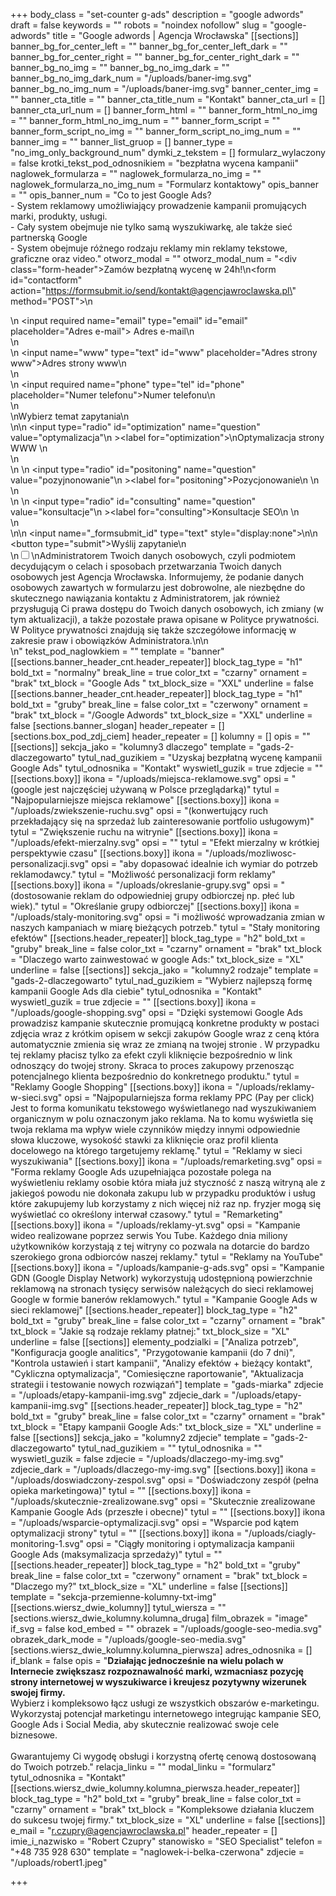 +++
body_class = "set-counter g-ads"
description = "google adwords"
draft = false
keywords = ""
robots = "noindex nofollow"
slug = "google-adwords"
title = "Google adwords | Agencja Wrocławska"
[[sections]]
banner_bg_for_center_left = ""
banner_bg_for_center_left_dark = ""
banner_bg_for_center_right = ""
banner_bg_for_center_right_dark = ""
banner_bg_no_img = ""
banner_bg_no_img_dark = ""
banner_bg_no_img_dark_num = "/uploads/baner-img.svg"
banner_bg_no_img_num = "/uploads/baner-img.svg"
banner_center_img = ""
banner_cta_title = ""
banner_cta_title_num = "Kontakt"
banner_cta_url = []
banner_cta_url_num = []
banner_form_html = ""
banner_form_html_no_img = ""
banner_form_html_no_img_num = ""
banner_form_script = ""
banner_form_script_no_img = ""
banner_form_script_no_img_num = ""
banner_img = ""
banner_list_gruop = []
banner_type = "no_img_only_background_num"
dymki_z_tekstem = []
formularz_wylaczony = false
krotki_tekst_pod_odnosnikiem = "bezpłatna wycena kampanii"
naglowek_formularza = ""
naglowek_formularza_no_img = ""
naglowek_formularza_no_img_num = "Formularz kontaktowy"
opis_banner = ""
opis_banner_num = "Co to jest Google Ads?<br>- System reklamowy umożliwiający prowadzenie kampanii promujących marki, produkty, usługi. <br>- Cały system obejmuje nie tylko samą wyszukiwarkę, ale także sieć partnerską Google <br>- System obejmuje różnego rodzaju reklamy min reklamy tekstowe, graficzne oraz video."
otworz_modal = ""
otworz_modal_num = "<div class=\"form-header\">Zamów bezpłatną wycenę w 24h!</div>\n<form id=\"contactform\" action=\"https://formsubmit.io/send/kontakt@agencjawroclawska.pl\" method=\"POST\">\n<div class='input-cnt'>\n <input required name=\"email\" type=\"email\" id=\"email\" placeholder=\"Adres e-mail\"><label for='email'> Adres e-mail</label>\n</div>\n<div class='input-cnt'>\n    <input name=\"www\" type=\"text\" id=\"www\" placeholder=\"Adres strony www\"><label for='www'>Adres strony www</label>\n</div>\n<div class='input-cnt'>\n    <input  required name=\"phone\" type=\"tel\" id=\"phone\" placeholder=\"Numer telefonu\"><label for='phone'>Numer telefonu</label>\n   </div>\n   <div>\n<span class='radio-cnt-title'>Wybierz temat zapytania</span>\n <div class='form-radio'>\n\n  <input type=\"radio\" id=\"optimization\" name=\"question\" value=\"optymalizacja\"\n         ><label for=\"optimization\">\nOptymalizacja strony WWW </label>\n</div>\n <div class='form-radio'>\n \n  <input type=\"radio\" id=\"positoning\" name=\"question\" value=\"pozyjnonowanie\"\n         ><label for=\"positoning\">Pozycjonowanie\n </label>\n</div>\n <div class='form-radio'>\n \n  <input type=\"radio\" id=\"consulting\" name=\"question\" value=\"konsultacje\"\n         ><label for=\"consulting\">Konsultacje SEO\n </label>\n</div>\n</div>\n\n    <input name=\"_formsubmit_id\" type=\"text\" style=\"display:none\">\n\n    <button  type=\"submit\">Wyślij zapytanie</button>\n<div class='rodo'>\n<input id='rodo-accept' type='checkbox' required name='rodo-accept' value='accept'/>\n<label for='rodo-accept'>Administratorem Twoich danych osobowych, czyli podmiotem decydującym o celach i sposobach przetwarzania Twoich danych osobowych jest Agencja Wrocławska. Informujemy, że podanie danych osobowych zawartych w formularzu jest dobrowolne, ale niezbędne do skutecznego nawiązania kontaktu z Administratorem, jak również przysługują Ci prawa dostępu do Twoich danych osobowych, ich zmiany (w tym aktualizacji), a także pozostałe prawa opisane w Polityce prywatności. W Polityce prywatności znajdują się także szczegółowe informację w zakresie praw i obowiązków Administratora.\n</label>\n</div>\n</form>"
tekst_pod_naglowkiem = ""
template = "banner"
[[sections.banner_header_cnt.header_repeater]]
block_tag_type = "h1"
bold_txt = "normalny"
break_line = true
color_txt = "czarny"
ornament = "brak"
txt_block = "Google Ads "
txt_block_size = "XXL"
underline = false
[[sections.banner_header_cnt.header_repeater]]
block_tag_type = "h1"
bold_txt = "gruby"
break_line = false
color_txt = "czerwony"
ornament = "brak"
txt_block = "/Google Adwords"
txt_block_size = "XXL"
underline = false
[sections.banner_slogan]
header_repeater = []
[sections.box_pod_zdj_ciem]
header_repeater = []
kolumny = []
opis = ""
[[sections]]
sekcja_jako = "kolumny3 dlaczego"
template = "gads-2-dlaczegowarto"
tytul_nad_guzikiem = "Uzyskaj bezpłatną wycenę kampanii Google Ads"
tytul_odnosnika = "Kontakt"
wyswietl_guzik = true
zdjecie = ""
[[sections.boxy]]
ikona = "/uploads/miejsca-reklamowe.svg"
opsi = "(google jest najczęściej używaną w Polsce przeglądarką)"
tytul = "Najpopularniejsze miejsca reklamowe"
[[sections.boxy]]
ikona = "/uploads/zwiekszenie-ruchu.svg"
opsi = "(konwertujący ruch przekładający się na sprzedaż lub zainteresowanie portfolio usługowym)"
tytul = "Zwiększenie ruchu na witrynie"
[[sections.boxy]]
ikona = "/uploads/efekt-mierzalny.svg"
opsi = ""
tytul = "Efekt mierzalny w krótkiej perspektywie czasu"
[[sections.boxy]]
ikona = "/uploads/mozliwosc-personalizacji.svg"
opsi = "aby dopasować idealnie ich wymiar do potrzeb reklamodawcy."
tytul = "Możliwość personalizacji form reklamy"
[[sections.boxy]]
ikona = "/uploads/okreslanie-grupy.svg"
opsi = "(dostosowanie reklam do odpowiedniej grupy odbiorczej np. płeć lub wiek)."
tytul = "Określanie grupy odbiorczej"
[[sections.boxy]]
ikona = "/uploads/staly-monitoring.svg"
opsi = "i możliwość wprowadzania zmian w naszych kampaniach w miarę bieżących potrzeb."
tytul = "Stały monitoring efektów"
[[sections.header_repeater]]
block_tag_type = "h2"
bold_txt = "gruby"
break_line = false
color_txt = "czarny"
ornament = "brak"
txt_block = "Dlaczego warto zainwestować w google Ads:"
txt_block_size = "XL"
underline = false
[[sections]]
sekcja_jako = "kolumny2 rodzaje"
template = "gads-2-dlaczegowarto"
tytul_nad_guzikiem = "Wybierz najlepszą formę kampanii Google Ads dla ciebie"
tytul_odnosnika = "Kontakt"
wyswietl_guzik = true
zdjecie = ""
[[sections.boxy]]
ikona = "/uploads/google-shopping.svg"
opsi = "Dzięki systemowi Google Ads prowadzisz kampanie skutecznie promującą konkretne produkty w postaci zdjęcia wraz z krótkim opisem w sekcji zakupów Google wraz z ceną która automatycznie zmienia się wraz ze zmianą na twojej stronie . W przypadku tej reklamy płacisz tylko za efekt czyli kliknięcie bezpośrednio w link odnoszący do twojej strony. Skraca to proces zakupowy przenosząc potencjalnego klienta bezpośrednio do konkretnego produktu."
tytul = "Reklamy Google Shopping"
[[sections.boxy]]
ikona = "/uploads/reklamy-w-sieci.svg"
opsi = "Najpopularniejsza forma reklamy PPC (Pay per click) Jest to forma komunikatu tekstowego wyświetlanego nad wyszukiwaniem organicznym w polu oznaczonym jako reklama. Na to komu wyświetla się twoja reklama ma wpływ wiele czynników między innymi odpowiednie słowa kluczowe, wysokość stawki za kliknięcie oraz profil klienta docelowego na którego targetujemy reklamę."
tytul = "Reklamy w sieci wyszukiwania"
[[sections.boxy]]
ikona = "/uploads/remarketing.svg"
opsi = "Forma reklamy Google Ads uzupełniająca pozostałe polega na wyświetleniu reklamy osobie która miała już styczność z naszą witryną ale z jakiegoś powodu nie dokonała zakupu lub w przypadku produktów i usług które zakupujemy lub korzystamy z nich więcej niż raz np. fryzjer mogą się wyświetlać co określony interwał czasowy."
tytul = "Remarketing"
[[sections.boxy]]
ikona = "/uploads/reklamy-yt.svg"
opsi = "Kampanie wideo realizowane poprzez serwis You Tube. Każdego dnia miliony użytkowników korzystają z tej witryny co pozwala na dotarcie do bardzo szerokiego grona odbiorców naszej reklamy."
tytul = "Reklamy na YouTube"
[[sections.boxy]]
ikona = "/uploads/kampanie-g-ads.svg"
opsi = "Kampanie GDN (Google Display Network) wykorzystują udostępnioną powierzchnie reklamową na stronach tysięcy serwisów należących do sieci reklamowej Google w formie banerów reklamowych."
tytul = "Kampanie Google Ads w sieci reklamowej"
[[sections.header_repeater]]
block_tag_type = "h2"
bold_txt = "gruby"
break_line = false
color_txt = "czarny"
ornament = "brak"
txt_block = "Jakie są rodzaje reklamy płatnej:"
txt_block_size = "XL"
underline = false
[[sections]]
elementy_podzialki = ["Analiza potrzeb", "Konfiguracja google analitics", "Przygotowanie kampanii (do 7 dni)", "Kontrola ustawień i start kampanii", "Analizy efektów + bieżący kontakt", "Cykliczna optymalizacja", "Comiesięczne raportowanie", "Aktualizacja strategii i testowanie nowych rozwiązań"]
template = "gads-miarka"
zdjecie = "/uploads/etapy-kampanii-img.svg"
zdjecie_dark = "/uploads/etapy-kampanii-img.svg"
[[sections.header_repeater]]
block_tag_type = "h2"
bold_txt = "gruby"
break_line = false
color_txt = "czarny"
ornament = "brak"
txt_block = "Etapy kampanii Google Ads:"
txt_block_size = "XL"
underline = false
[[sections]]
sekcja_jako = "kolumny2 zdjecie"
template = "gads-2-dlaczegowarto"
tytul_nad_guzikiem = ""
tytul_odnosnika = ""
wyswietl_guzik = false
zdjecie = "/uploads/dlaczego-my-img.svg"
zdjecie_dark = "/uploads/dlaczego-my-img.svg"
[[sections.boxy]]
ikona = "/uploads/doswiadczony-zespol.svg"
opsi = "Doświadczony zespół (pełna opieka marketingowa)"
tytul = ""
[[sections.boxy]]
ikona = "/uploads/skutecznie-zrealizowane.svg"
opsi = "Skutecznie zrealizowane Kampanie Google Ads (przeszłe i obecne)"
tytul = ""
[[sections.boxy]]
ikona = "/uploads/wsparcie-optymalizacji.svg"
opsi = "Wsparcie pod kątem optymalizacji strony"
tytul = ""
[[sections.boxy]]
ikona = "/uploads/ciagly-monitoring-1.svg"
opsi = "Ciągły monitoring i optymalizacja kampanii Google Ads (maksymalizacja sprzedaży)"
tytul = ""
[[sections.header_repeater]]
block_tag_type = "h2"
bold_txt = "gruby"
break_line = false
color_txt = "czerwony"
ornament = "brak"
txt_block = "Dlaczego my?"
txt_block_size = "XL"
underline = false
[[sections]]
template = "sekcja-przemienne-kolumny-txt-img"
[[sections.wiersz_dwie_kolumny]]
tytul_wiersza = ""
[sections.wiersz_dwie_kolumny.kolumna_druga]
film_obrazek = "image"
if_svg = false
kod_embed = ""
obrazek = "/uploads/google-seo-media.svg"
obrazek_dark_mode = "/uploads/google-seo-media.svg"
[sections.wiersz_dwie_kolumny.kolumna_pierwsza]
adres_odnosnika = []
if_blank = false
opis = "<strong>Działając jednocześnie na wielu polach w Internecie zwiększasz rozpoznawalność marki, wzmacniasz pozycję strony internetowej w wyszukiwarce i kreujesz pozytywny wizerunek swojej firmy. <br></strong>Wybierz i kompleksowo łącz usługi ze wszystkich obszarów e-marketingu. Wykorzystaj potencjał marketingu internetowego integrując kampanie SEO, Google Ads i Social Media, aby skutecznie realizować swoje cele biznesowe. <br><br>Gwarantujemy Ci wygodę obsługi i korzystną ofertę cenową dostosowaną do Twoich potrzeb."
relacja_linku = ""
modal_linku = "formularz"
tytul_odnosnika = "Kontakt"
[[sections.wiersz_dwie_kolumny.kolumna_pierwsza.header_repeater]]
block_tag_type = "h2"
bold_txt = "gruby"
break_line = false
color_txt = "czarny"
ornament = "brak"
txt_block = "Kompleksowe działania kluczem do sukcesu twojej firmy."
txt_block_size = "XL"
underline = false
[[sections]]
e_mail = "r.czupry@agencjawroclawska.pl"
header_repeater = []
imie_i_nazwisko = "Robert Czupry"
stanowisko = "SEO Specialist"
telefon = "+48 735 928 630"
template = "naglowek-i-belka-czerwona"
zdjecie = "/uploads/robert1.jpeg"

+++
